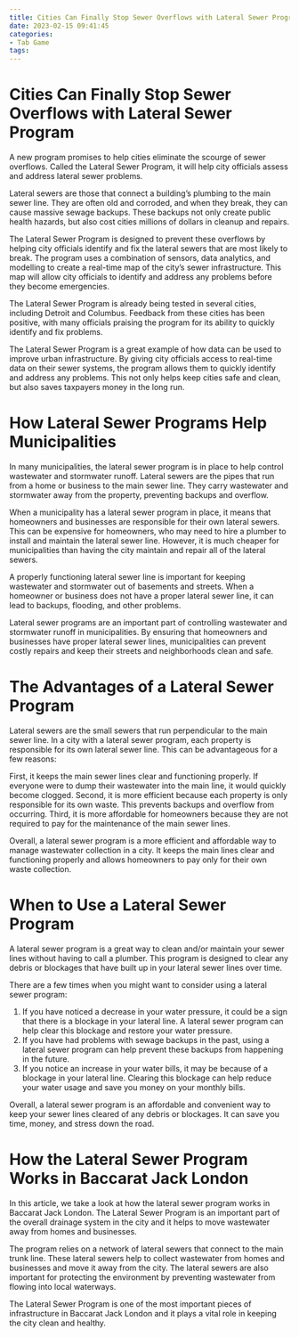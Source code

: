 ```yaml
---
title: Cities Can Finally Stop Sewer Overflows with Lateral Sewer Program 
date: 2023-02-15 09:41:45
categories:
- Tab Game
tags:
---
```



#  Cities Can Finally Stop Sewer Overflows with Lateral Sewer Program 

A new program promises to help cities eliminate the scourge of sewer overflows. Called the Lateral Sewer Program, it will help city officials assess and address lateral sewer problems.

Lateral sewers are those that connect a building’s plumbing to the main sewer line. They are often old and corroded, and when they break, they can cause massive sewage backups. These backups not only create public health hazards, but also cost cities millions of dollars in cleanup and repairs.

The Lateral Sewer Program is designed to prevent these overflows by helping city officials identify and fix the lateral sewers that are most likely to break. The program uses a combination of sensors, data analytics, and modelling to create a real-time map of the city’s sewer infrastructure. This map will allow city officials to identify and address any problems before they become emergencies.

The Lateral Sewer Program is already being tested in several cities, including Detroit and Columbus. Feedback from these cities has been positive, with many officials praising the program for its ability to quickly identify and fix problems.

The Lateral Sewer Program is a great example of how data can be used to improve urban infrastructure. By giving city officials access to real-time data on their sewer systems, the program allows them to quickly identify and address any problems. This not only helps keep cities safe and clean, but also saves taxpayers money in the long run.

#  How Lateral Sewer Programs Help Municipalities 

In many municipalities, the lateral sewer program is in place to help control wastewater and stormwater runoff. Lateral sewers are the pipes that run from a home or business to the main sewer line. They carry wastewater and stormwater away from the property, preventing backups and overflow. 

When a municipality has a lateral sewer program in place, it means that homeowners and businesses are responsible for their own lateral sewers. This can be expensive for homeowners, who may need to hire a plumber to install and maintain the lateral sewer line. However, it is much cheaper for municipalities than having the city maintain and repair all of the lateral sewers. 

A properly functioning lateral sewer line is important for keeping wastewater and stormwater out of basements and streets. When a homeowner or business does not have a proper lateral sewer line, it can lead to backups, flooding, and other problems. 

Lateral sewer programs are an important part of controlling wastewater and stormwater runoff in municipalities. By ensuring that homeowners and businesses have proper lateral sewer lines, municipalities can prevent costly repairs and keep their streets and neighborhoods clean and safe.

#  The Advantages of a Lateral Sewer Program 

Lateral sewers are the small sewers that run perpendicular to the main sewer line. In a city with a lateral sewer program, each property is responsible for its own lateral sewer line. This can be advantageous for a few reasons: 

First, it keeps the main sewer lines clear and functioning properly. If everyone were to dump their wastewater into the main line, it would quickly become clogged. Second, it is more efficient because each property is only responsible for its own waste. This prevents backups and overflow from occurring. Third, it is more affordable for homeowners because they are not required to pay for the maintenance of the main sewer lines.

Overall, a lateral sewer program is a more efficient and affordable way to manage wastewater collection in a city. It keeps the main lines clear and functioning properly and allows homeowners to pay only for their own waste collection.

#  When to Use a Lateral Sewer Program 
A lateral sewer program is a great way to clean and/or maintain your sewer lines without having to call a plumber. This program is designed to clear any debris or blockages that have built up in your lateral sewer lines over time. 

There are a few times when you might want to consider using a lateral sewer program: 

1. If you have noticed a decrease in your water pressure, it could be a sign that there is a blockage in your lateral line. A lateral sewer program can help clear this blockage and restore your water pressure. 
2. If you have had problems with sewage backups in the past, using a lateral sewer program can help prevent these backups from happening in the future. 
3. If you notice an increase in your water bills, it may be because of a blockage in your lateral line. Clearing this blockage can help reduce your water usage and save you money on your monthly bills. 

Overall, a lateral sewer program is an affordable and convenient way to keep your sewer lines cleared of any debris or blockages. It can save you time, money, and stress down the road.

#  How the Lateral Sewer Program Works in Baccarat Jack London

In this article, we take a look at how the lateral sewer program works in Baccarat Jack London. The Lateral Sewer Program is an important part of the overall drainage system in the city and it helps to move wastewater away from homes and businesses.

The program relies on a network of lateral sewers that connect to the main trunk line. These lateral sewers help to collect wastewater from homes and businesses and move it away from the city. The lateral sewers are also important for protecting the environment by preventing wastewater from flowing into local waterways.

The Lateral Sewer Program is one of the most important pieces of infrastructure in Baccarat Jack London and it plays a vital role in keeping the city clean and healthy.